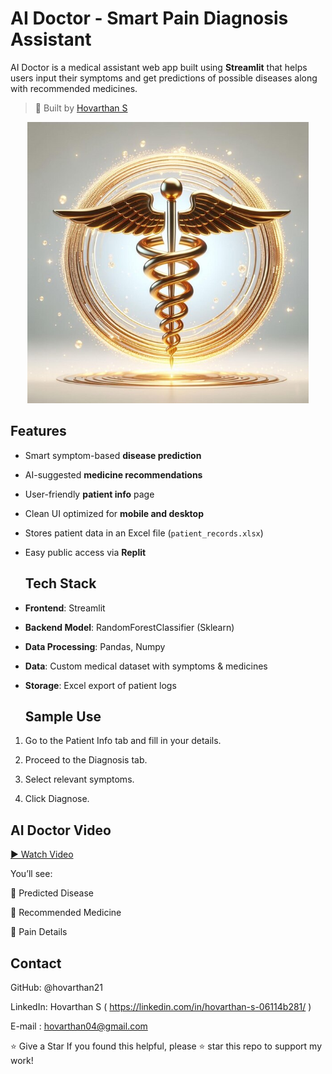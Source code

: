 #  AI Doctor - Smart Pain Diagnosis Assistant

AI Doctor is a medical assistant web app built using **Streamlit** that helps users input their symptoms and get predictions of possible diseases along with recommended medicines.

> 🚀 Built by [Hovarthan S](https://github.com/hovarthan21)

<p align="center">
  <img src="doctor.jpg" width="450" alt="AI Doctor Logo" />
</p>



##  Features

- Smart symptom-based **disease prediction**
- AI-suggested **medicine recommendations**
- User-friendly **patient info** page
- Clean UI optimized for **mobile and desktop**
- Stores patient data in an Excel file (`patient_records.xlsx`)
- Easy public access via **Replit**

  ##  Tech Stack

- **Frontend**: Streamlit
- **Backend Model**: RandomForestClassifier (Sklearn)
- **Data Processing**: Pandas, Numpy
- **Data**: Custom medical dataset with symptoms & medicines
- **Storage**: Excel export of patient logs

  ## Sample Use
 1. Go to the Patient Info tab and fill in your details.

 2. Proceed to the Diagnosis tab.

 3. Select relevant symptoms.

 4. Click Diagnose.

## AI Doctor Video

[▶ Watch Video](https://drive.google.com/file/d/10EzoKsvOcUnVbKh4_xUgTNsmn81ZNhCd/view?usp=sharing)


You’ll see:

🧬 Predicted Disease

💊 Recommended Medicine

📍 Pain Details

## Contact

GitHub: @hovarthan21

LinkedIn: Hovarthan S ( https://linkedin.com/in/hovarthan-s-06114b281/ )

E-mail : hovarthan04@gmail.com

⭐ Give a Star
If you found this helpful, please ⭐ star this repo to support my work!

